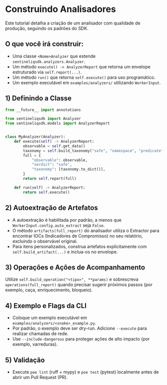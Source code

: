 # Construindo Analisadores

Este tutorial detalha a criação de um analisador com qualidade de produção, seguindo os padrões do SDK.

## O que você irá construir:

- Uma classe `<Nome>Analyzer` que estende `sentineliqsdk.analyzers.Analyzer`.
- Um método `execute() -> AnalyzerReport` que retorna um envelope estruturado via `self.report(...)`.
- Um método `run()` que retorna `self.execute()` para uso programático.
- Um exemplo executável em `examples/analyzers/` utilizando `WorkerInput`.

## 1) Definindo a Classe

```python
from __future__ import annotations

from sentineliqsdk import Analyzer
from sentineliqsdk.models import AnalyzerReport


class MyAnalyzer(Analyzer):
    def execute(self) -> AnalyzerReport:
        observable = self.get_data()
        taxonomy = self.build_taxonomy("safe", "namespace", "predicate", str(observable))
        full = {
            "observable": observable,
            "verdict": "safe",
            "taxonomy": [taxonomy.to_dict()],
        }
        return self.report(full)

    def run(self) -> AnalyzerReport:
        return self.execute()
```

## 2) Autoextração de Artefatos

- A autoextração é habilitada por padrão, a menos que `WorkerInput.config.auto_extract` seja `False`.
- O método `artifacts(full_report)` do analisador utiliza o Extractor para encontrar IOCs (Indicadores de Compromisso) no seu relatório, excluindo o observável original.
- Para itens personalizados, construa artefatos explicitamente com `self.build_artifact(...)` e inclua-os no envelope.

## 3) Operações e Ações de Acompanhamento

Utilize `self.build_operation("<tipo>", **params)` e sobrescreva `operations(full_report)` quando precisar sugerir próximos passos (por exemplo, caça, enriquecimento, bloqueio).

## 4) Exemplo e Flags da CLI

- Coloque um exemplo executável em `examples/analyzers/<snake>_example.py`.
- Por padrão, o exemplo deve ser dry-run. Adicione `--execute` para realizar chamadas de rede.
- Use `--include-dangerous` para proteger ações de alto impacto (por exemplo, varreduras).

## 5) Validação

- Execute `poe lint` (ruff + mypy) e `poe test` (pytest) localmente antes de abrir um Pull Request (PR).
